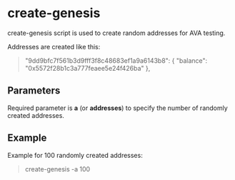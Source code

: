 # create-genesis

create-genesis script is used to create random addresses for AVA testing.

  
Addresses are created like this:

>"9dd9bfc7f561b3d9fff3f8c48683ef1a9a6143b8": {
"balance": "0x5572f28b1c3a777feaee5e24f426ba"
  },

## Parameters

Required parameter is **a** (or **addresses**) to specify the number of randomly created addresses.

  

## Example

Example for 100 randomly created addresses:

  

>create-genesis -a 100